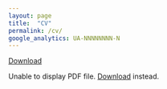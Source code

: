 ```yaml
---
layout: page
title:  "CV"
permalink: /cv/
google_analytics: UA-NNNNNNNN-N
---
```


<a href="/assets/pdfs/Sosuke_Ichihashi_s_CV_Fall_2023.pdf">Download</a>

<object data="/assets/pdfs/Sosuke_Ichihashi_s_CV_Fall_2023.pdf" type="application/pdf" width="100%" height="800px">
<p>
  Unable to display PDF file. <a href="/assets/pdfs/Sosuke_Ichihashi_s_CV_Fall_2023.pdf">Download</a> instead.
</p>
</object>
